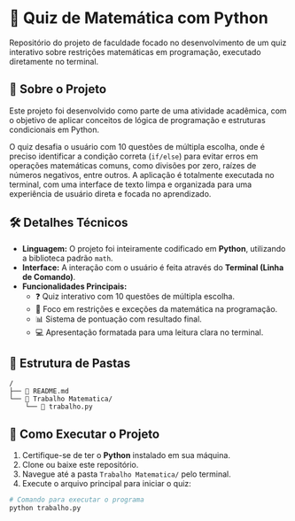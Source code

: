 # 🧠 Quiz de Matemática com Python

Repositório do projeto de faculdade focado no desenvolvimento de um quiz interativo sobre restrições matemáticas em programação, executado diretamente no terminal.

## 🎯 Sobre o Projeto

Este projeto foi desenvolvido como parte de uma atividade acadêmica, com o objetivo de aplicar conceitos de lógica de programação e estruturas condicionais em Python.

O quiz desafia o usuário com 10 questões de múltipla escolha, onde é preciso identificar a condição correta (`if/else`) para evitar erros em operações matemáticas comuns, como divisões por zero, raízes de números negativos, entre outros. A aplicação é totalmente executada no terminal, com uma interface de texto limpa e organizada para uma experiência de usuário direta e focada no aprendizado.

## 🛠️ Detalhes Técnicos

* **Linguagem:** O projeto foi inteiramente codificado em **Python**, utilizando a biblioteca padrão `math`.
* **Interface:** A interação com o usuário é feita através do **Terminal (Linha de Comando)**.
* **Funcionalidades Principais:**
    * ❓ Quiz interativo com 10 questões de múltipla escolha.
    * 🧠 Foco em restrições e exceções da matemática na programação.
    * 📊 Sistema de pontuação com resultado final.
    * 💻 Apresentação formatada para uma leitura clara no terminal.

## 📂 Estrutura de Pastas

```
/
├── 📄 README.md
└── 📁 Trabalho Matematica/
    └── 🐍 trabalho.py
```
## 🚀 Como Executar o Projeto

1.  Certifique-se de ter o **Python** instalado em sua máquina.
2.  Clone ou baixe este repositório.
3.  Navegue até a pasta `Trabalho Matematica/` pelo terminal.
4.  Execute o arquivo principal para iniciar o quiz:

```bash
# Comando para executar o programa
python trabalho.py
